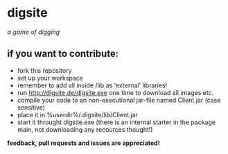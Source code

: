 digsite
=======

*a game of digging*

if you want to contribute:
--------------------------
- fork this repository
- set up your workspace
 - remember to add all inside /lib as 'external' libraries!
- run http://digsite.de/digsite.exe one time to download all images etc.
- compile your code to an non-executional jar-file named Client.jar (case sensitive)
- place it in %userdir%/.digsite/lib/Client.jar
- start it throught digsite.exe (there is an internal starter in the package main, not downloading any recources thought!)

**feedback, pull requests and issues are appreciated!**
